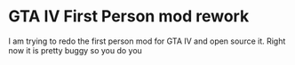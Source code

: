 # GTA IV First Person mod rework
 I am trying to redo the first person mod for GTA IV and open source it. Right now it is pretty buggy so you do you
